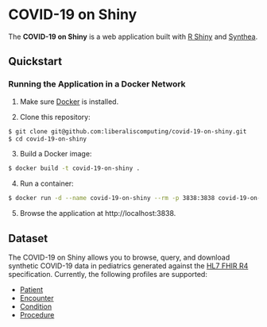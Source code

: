 # COVID-19 on Shiny

The **COVID-19 on Shiny** is a web application built with [R Shiny](https://shiny.rstudio.com/) and [Synthea](https://github.com/synthetichealth/synthea).

## Quickstart

### Running the Application in a Docker Network

1. Make sure [Docker](https://www.docker.com/) is installed.

2. Clone this repository:

```bash
$ git clone git@github.com:liberaliscomputing/covid-19-on-shiny.git
$ cd covid-19-on-shiny
```

3. Build a Docker image:

```bash
$ docker build -t covid-19-on-shiny .
```

4. Run a container:

```bash
$ docker run -d --name covid-19-on-shiny --rm -p 3838:3838 covid-19-on-shiny
```

5. Browse the application at http://localhost:3838.

## Dataset

The COVID-19 on Shiny allows you to browse, query, and download synthetic COVID-19 data in pediatrics generated against the [HL7 FHIR R4](http://hl7.org/fhir/R4/index.html) specification. Currently, the following profiles are supported:

- [Patient](https://www.hl7.org/fhir/patient.html)
- [Encounter](https://www.hl7.org/fhir/encounter.html)
- [Condition](https://www.hl7.org/fhir/condition.html)
- [Procedure](https://www.hl7.org/fhir/procedure.html)
